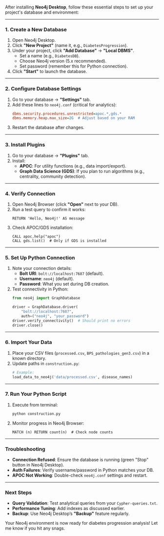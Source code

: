 After installing **Neo4j Desktop**, follow these essential steps to set up your project's database and environment:

---

### **1. Create a New Database**
1. Open Neo4j Desktop.
2. Click **"New Project"** (name it, e.g., `DiabetesProgression`).
3. Under your project, click **"Add Database"** → **"Local DBMS"**.
   - Set a name (e.g., `DiabetesDB`).
   - Choose Neo4j version (5.x recommended).
   - Set password (remember this for Python connection).
4. Click **"Start"** to launch the database.

---

### **2. Configure Database Settings**
1. Go to your database → **"Settings"** tab.
2. Add these lines to `neo4j.conf` (critical for analytics):
   ```ini
   dbms.security.procedures.unrestricted=apoc.*,gds.*
   dbms.memory.heap.max_size=2G  # Adjust based on your RAM
   ```
3. Restart the database after changes.

---

### **3. Install Plugins**
1. Go to your database → **"Plugins"** tab.
2. Install:
   - **APOC**: For utility functions (e.g., data import/export).
   - **Graph Data Science (GDS)**: If you plan to run algorithms (e.g., centrality, community detection).

---

### **4. Verify Connection**
1. Open Neo4j Browser (click **"Open"** next to your DB).
2. Run a test query to confirm it works:
   ```cypher
   RETURN 'Hello, Neo4j!' AS message
   ```
3. Check APOC/GDS installation:
   ```cypher
   CALL apoc.help("apoc")
   CALL gds.list()  # Only if GDS is installed
   ```

---

### **5. Set Up Python Connection**
1. Note your connection details:
   - **Bolt URI**: `bolt://localhost:7687` (default).
   - **Username**: `neo4j` (default).
   - **Password**: What you set during DB creation.
2. Test connectivity in Python:
   ```python
   from neo4j import GraphDatabase

   driver = GraphDatabase.driver(
       "bolt://localhost:7687", 
       auth=("neo4j", "your_password")
   driver.verify_connectivity()  # Should print no errors
   driver.close()
   ```

---

### **6. Import Your Data**
1. Place your CSV files (`processed.csv`, `BPS_pathologies_gen3.csv`) in a known directory.
2. Update paths in `construction.py`:
   ```python
   # Example:
   load_data_to_neo4j('data/processed.csv', disease_names)
   ```

---

### **7. Run Your Python Script**
1. Execute from terminal:
   ```bash
   python construction.py
   ```
2. Monitor progress in Neo4j Browser:
   ```cypher
   MATCH (n) RETURN count(n)  # Check node counts
   ```

---

### **Troubleshooting**
- **Connection Refused**: Ensure the database is running (green "Stop" button in Neo4j Desktop).
- **Auth Failures**: Verify username/password in Python matches your DB.
- **APOC Not Working**: Double-check `neo4j.conf` settings and restart.

---

### **Next Steps**
- **Query Validation**: Test analytical queries from your `Cypher-queries.txt`.
- **Performance Tuning**: Add indexes as discussed earlier.
- **Backup**: Use Neo4j Desktop’s **"Backup"** feature regularly.

Your Neo4j environment is now ready for diabetes progression analysis! Let me know if you hit any snags.